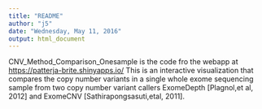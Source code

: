 ```yaml
---
title: "README"
author: "j5"
date: "Wednesday, May 11, 2016"
output: html_document
---
```


CNV_Method_Comparison_Onesample is the code fro the webapp at https://patterja-brite.shinyapps.io/
This is an interactive visualization that compares the copy number variants in a single whole exome sequencing sample from two copy number variant callers ExomeDepth [Plagnol,et al, 2012] and ExomeCNV [Sathirapongsasuti,etal, 2011]. 
```{r}

```


